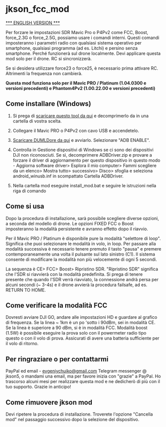 # jkson_fcc_mod

[*** ENGLISH VERSION ***](http://github.com/jkson5/jkson_fcc_mod/blob/master/README.md)


Per forzare le impostazioni SDR Mavic Pro o P4Pv2 come FCC, Boost, force_2.3G o force_2.5G, possiamo usare i comandi interni. Questi comandi imposteranno i parametri radio con qualsiasi sistema operativo per smartphone, qualsiasi programma (ad es. Litchi) e persino senza smartphone. Perché funzionerà sul drone localmente. Devi applicare questa mod solo per il drone. RC si sincronizzerà.

Se si desidera utilizzare force23 o force25, è necessario prima attivare RC. Altrimenti la frequenza non cambierà.

**Questa mod funziona solo per il Mavic PRO / Platinum (1.04.0300 e versioni precedenti) e Phantom4Pv2 (1.00.22.00 e versioni precedenti)**

## Come installare (Windows)

1) Si prega di [scaricare questo tool da qui](https://github.com/jkson5/jkson_fcc_mod/archive/master.zip) e decomprimerlo da in una cartella di vostra scelta.

2) Collegare il Mavic PRO o P4Pv2 con cavo USB e accendetelo.

3) [Scaricare DUMLDore da qui](https://github.com/jezzab/DUMLdore/releases/download/v3.15/DUMLdoreV3.zip) e avviarlo. Selezionare "ADB ENABLE".

4) Controlla in Gestione dispositivi di Windows se ci sono dei dispositivi DJI non riconosciuti. Se sì, decomprimere ADBDriver.zip e provare a forzare il driver di aggiornamento per questo dispositivo in questo modo - Aggiorna software driver> Esplora il mio computer> Fammi scegliere da un elenco> Mostra tutto> successivo> Disco> sfoglia e seleziona android_winusb.inf in scompattato Cartella ADBDriver.

5) Nella cartella mod eseguire install_mod.bat e seguire le istruzioni nella riga di comando

## Come si usa

Dopo la procedura di installazione, sarà possibile scegliere diverse opzioni, a seconda del modello di drone. Le opzioni FIXED FCC o Boost imposteranno la modalità persistente e avranno effetto dopo il riavvio.

Per il Mavic PRO / Platinum è disponibile pure la modalità "selettore di loop". Significa che puoi selezionare le modalità in volo, in loop. Per passare alla modalità successiva è necessario tenere premuto il tasto "pausa" e premere contemporaneamente una volta il pulsante sul lato sinistro (C1). Il sistema consente di modificare la modalità non più velocemente di ogni 5 secondi.

La sequenza è CE> FCC> Boost> Ripristino SDR. "Ripristino SDR" significa che l'SDR si riavvierà con la modalità predefinita. Si prega di tenere presente che quando l'SDR verrà riavviato, la connessione andrà persa per alcuni secondi (~ 3-4s) e il drone avvierà la procedura failsafe, ad es. RETURN TO HOME.

## Come verificare la modalità FCC

Dovresti avviare DJI GO, andare alle impostazioni HD e guardare al grafico di frequenza. Se la linea ~ 1km è un po 'sotto i 90dBm, sei in modalità CE. Se la linea è superiore a 90 dBm, si è in modalità FCC. Modalità boost (1.5W) è possibile eseguire la prova solo con il powermeter radio tipo questo o con il volo di prova. Assicurati di avere una batteria sufficiente per il volo di ritorno.

## Per ringraziare o per contattarmi

PayPal ed email - evgeniychuiko@gmail.com Telegram messenger @ jkson5, o mandami una email, ma per favore inizia con "grazie" a PayPal. Ho trascorso alcuni mesi per realizzare questa mod e ne dedicherò di più con il tuo supporto. Grazie in anticipo!

## Come rimuovere jkson mod

Devi ripetere la procedura di installazione. Troverete l'opzione "Cancella mod" nel passaggio successivo dopo la selezione del dispositivo.
